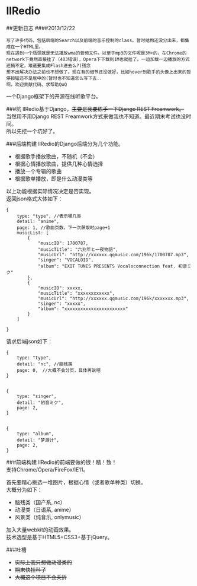 llRedio
=======
##更新日志
####2013/12/22

    写了许多代码，包括后端的Search以及前端的音乐控制的class。暂时结构还没分出来，都集成在一个HTML里。
    现在遇到一个瓶颈就是无法播放wma的音频文件。以至于mp3的文件呢是3M+的，在Chrome的network下竟然直接挂了（403错误），Opera下下载到1M也就挂了。一边加载一边播放的方式还搞不定，难道要集成Flash进去么?(残念
    想不出解决办法之前也不想做了。现在有的细节还没做好，比如hover到歌手的头像上出来的暂停按钮还不是居中的(暂时也不知道怎么写下去..
    啊，欢迎贡献代码。求帮助QuQ

一个Django框架下的开源在线听歌平台。   

###坑
llRedio基于Django，<del>主要是我要练手一下Django REST Freamwork。</del>    
当然用不用Django REST Freamwork方式来做我也不知道。最近期末考试也没时间。   
所以先挖一个坑好了。

###后端构建
llRedio的Django后端分为几个功能。   

+ 根据歌手播放歌曲，不随机（不会）   
+ 根据心情播放歌曲，提供几种心情选择   
+ 播放一个专辑的歌曲   
+ 根据歌单播放，即是什么动漫类等

以上功能根据实际情况决定是否实现。   
返回json格式大体如下：   

    {
        type: "type", //表示哪几类
        detail: "anime",
        page: 1, //歌曲页数，下一次获取时page+1
        musicList: [
            {
                "musicID": 1700787,
                "musicTitle": "六兆年と一夜物語",
                "musicUrl": "http://xxxxxx.qqmusic.com/196k/1700787.mp3",
                "singer": "VOCALOID",
                "album": "EXIT TUNES PRESENTS Vocaloconnection feat. 初音ミク"
            },
            {
                "musicID": xxxxx,
                "musicTitle": "xxxxxxxxxxxx",
                "musicUrl": "http://xxxxxx.qqmusic.com/196k/xxxxxxx.mp3",
                "singer": "xxxxx",
                "album": "xxxxxxxxxxxxxxxxxxxxxxx"
            }
        ]
        
    }


请求后端json如下：

    {
        type: "type",
        detail: "nc", //脑残类
        page: 0,　//大概不会分页，具体再说吧
    }


    {
        type: "singer",
        detail: "初音ミク",
        page: 2,
    }
    

    {
        type: "album",
        detail: "梦游计",
        page: 2,
    }

###前端构建
llRedio的前端要做的很！精！致！    
支持Chrome/Opera/FireFox/IE11。   

首先要精心挑选一堆图片，根据心情（或者歌单种类）切换。   
大概分为如下：   

+ 脑残类（国产系, nc）   
+ 动漫类（日语系, anime）   
+ 风景类（纯音乐, onlymusic）   

加入大量webkit的动画效果。   
技术选型是基于HTML5+CSS3+基于jQuery。    

###吐槽

+ <del>实际上我只想做动漫类的</del>    
+ <del>期末快挂科了</del>    
+ <del>大概这个项目不会夭折</del>   
